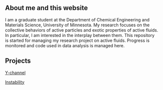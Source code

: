 ## About me and this website

I am a graduate student at the Department of Chemical Engineering and Materials Science, University of Minnesota. My research focuses on the collective behaviors of active particles and exotic properties of active fluids. In particular, I am interested in the interplay between them. This repository is started for managing my research project on active fluids. Progress is monitored and code used in data analysis is managed here.

## Projects

[Y-channel](https://zloverty.github.io/y-channel/)

[Instability](https://zloverty.github.io/instability/)


